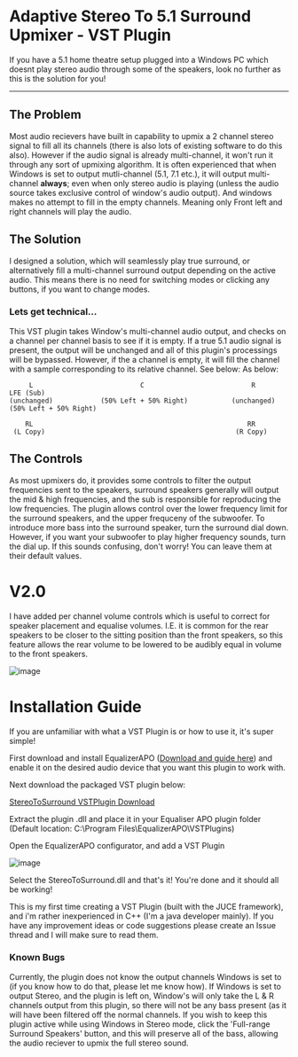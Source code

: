 # Adaptive Stereo To 5.1 Surround Upmixer - VST Plugin
If you have a 5.1 home theatre setup plugged into a Windows PC which doesnt play stereo audio through some of the speakers, look no further as this is the solution for you!


------------

## The Problem
Most audio recievers have built in capability to upmix a 2 channel stereo signal to fill all its channels (there is also lots of existing software to do this also). However if the audio signal is already multi-channel, it won't run it through any sort of upmixing algorithm. It is often experienced that when Windows is set to output mutli-channel (5.1, 7.1 etc.), it will output multi-channel **always**; even when only stereo audio is playing (unless the audio source takes exclusive control of window's audio output). And windows makes no attempt to fill in the empty channels. Meaning only Front left and right channels will play the audio.
## The Solution
I designed a solution, which will seamlessly play true surround, or alternatively fill a multi-channel surround output depending on the active audio. This means there is no need for switching modes or clicking any buttons, if you want to change modes.
### Lets get technical...
This VST plugin takes Window's multi-channel audio output, and checks on a channel per channel basis to see if it is empty. If a true 5.1 audio signal is present, the output will be unchanged and all of this plugin's processings will be bypassed. However, if the a channel is empty, it will fill the channel with a sample corresponding to its relative channel. See below:
As below:

         L                           C                           R                      LFE (Sub)
    (unchanged)            (50% Left + 50% Right)           (unchanged)           (50% Left + 50% Right)

        RL                                                      RR
     (L Copy)                                                (R Copy)
                    
## The Controls
As most upmixers do, it provides some controls to filter the output frequencies sent to the speakers, surround speakers generally will output the mid & high frequencies, and the sub is responsible for reproducing the low frequencies. The plugin allows control over the lower frequency limit for the surround speakers, and the upper frequceny of the subwoofer. To introduce more bass into the surround speaker, turn the surround dial down. However, if you want your subwoofer to play higher frequency sounds, turn the dial up. If this sounds confusing, don't worry! You can leave them at their default values.

# V2.0
I have added per channel volume controls which is useful to correct for speaker placement and equalise volumes. I.E. it is common for the rear speakers to be closer to the sitting position than the front speakers, so this feature allows the rear volume to be lowered to be audibly equal in volume to the front speakers.

![image](https://user-images.githubusercontent.com/15713334/166313423-f63c0c8f-2e41-4ce2-9050-800e8ff73897.png)


# Installation Guide
If you are unfamiliar with what a VST Plugin is or how to use it, it's super simple!

First download and install EqualizerAPO ([Download and guide here](https://equalizerapo.com/)) and enable it on the desired audio device that you want this plugin to work with.

Next download the packaged VST plugin below:

[StereoToSurround VSTPlugin Download](https://github.com/itsalic/StereoToSurroundUpmixer/raw/Distributables/StereoToSurround.zip)

Extract the plugin .dll and place it in your Equaliser APO plugin folder (Default location: C:\Program Files\EqualizerAPO\VSTPlugins)

Open the EqualizerAPO configurator, and add a VST Plugin

![image](https://user-images.githubusercontent.com/15713334/156935531-4aa564fe-ae58-40a9-b1a8-936b9bcbc437.png)

Select the StereoToSurround.dll and that's it! You're done and it should all be working!

This is my first time creating a VST Plugin (built with the JUCE framework), and i'm rather inexperienced in C++ (I'm a java developer mainly).
If you have any improvement ideas or code suggestions please create an Issue thread and I will make sure to read them.

### Known Bugs
Currently, the plugin does not know the output channels Windows is set to (if you know how to do that, please let me know how). If Windows is set to output Stereo, and the plugin is left on, Window's will only take the L & R channels output from this plugin, so there will not be any bass present (as it will have been filtered off the normal channels. If you wish to keep this plugin active while using Windows in Stereo mode, click the 'Full-range Surround Speakers' button, and this will preserve all of the bass, allowing the audio reciever to upmix the full stereo sound.
